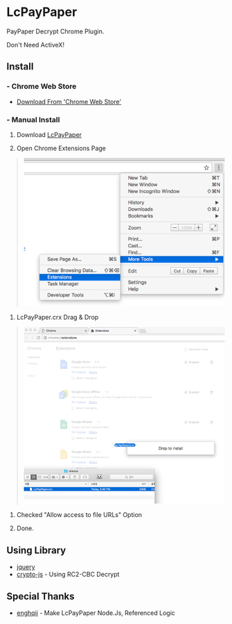 # LcPayPaper

PayPaper Decrypt Chrome Plugin.

Don't Need ActiveX!


## Install

### - Chrome Web Store

* [Download From 'Chrome Web Store'](https://chrome.google.com/webstore/detail/nplnninmekjdbcdggfkfjhhnbkendelb)

### - Manual Install

1. Download [LcPayPaper](https://github.com/GomPam/LcPayPaper/releases)

1. Open Chrome Extensions Page  
> ![Step_1](./install_image/step_1.png "Step_1")

1. LcPayPaper.crx Drag & Drop
> ![Step_2](./install_image/step_2.png "Step_2")

1. Checked "Allow access to file URLs" Option

1. Done.


## Using Library

* [jquery](https://github.com/jquery/jquery)
* [crypto-js](https://github.com/tomyun/crypto-js) - Using RC2-CBC Decrypt

## Special Thanks

* [enghqii](https://github.com/enghqii) - Make LcPayPaper Node.Js, Referenced Logic
